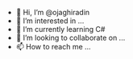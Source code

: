 - 👋 Hi, I’m @ojaghiradin
- 👀 I’m interested in ...
- 🌱 I’m currently learning C#
- 💞️ I’m looking to collaborate on ...
- 📫 How to reach me ...

<!---
ojaghiradin/ojaghiradin is a ✨ special ✨ repository because its `README.md` (this file) appears on your GitHub profile.
You can click the Preview link to take a look at your changes.
--->
